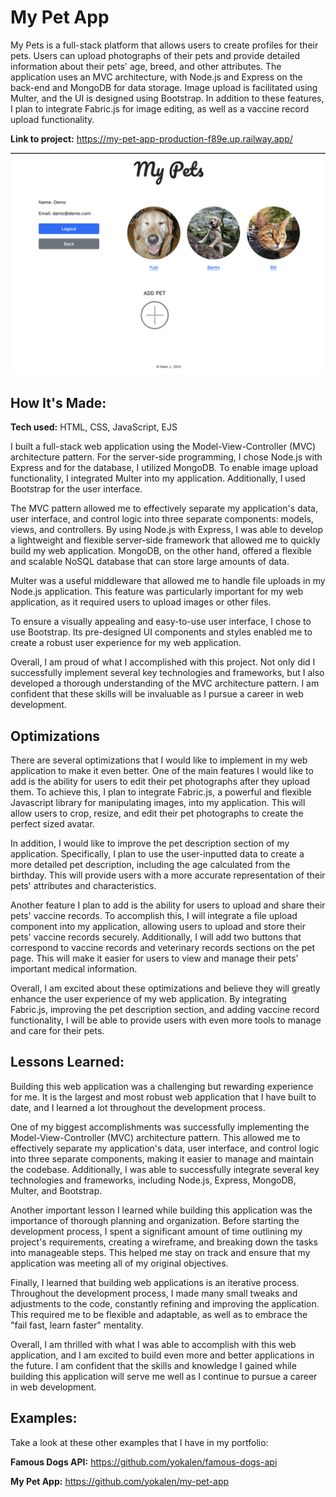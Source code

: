 # My Pet App
My Pets is a full-stack platform that allows users to create profiles for their pets. Users can upload photographs of their pets and provide detailed information about their pets' age, breed, and other attributes. The application uses an MVC architecture, with Node.js and Express on the back-end and MongoDB for data storage. Image upload is facilitated using Multer, and the UI is designed using Bootstrap. In addition to these features, I plan to integrate Fabric.js for image editing, as well as a vaccine record upload functionality.

**Link to project:** https://my-pet-app-production-f89e.up.railway.app/

![screenshot of logged in user profile page](https://github.com/yokalen/my-pet-app/blob/main/my-pet-app.png)

## How It's Made:

**Tech used:** HTML, CSS, JavaScript, EJS

I built a full-stack web application using the Model-View-Controller (MVC) architecture pattern. For the server-side programming, I chose Node.js with Express and for the database, I utilized MongoDB. To enable image upload functionality, I integrated Multer into my application. Additionally, I used Bootstrap for the user interface.

The MVC pattern allowed me to effectively separate my application's data, user interface, and control logic into three separate components: models, views, and controllers. By using Node.js with Express, I was able to develop a lightweight and flexible server-side framework that allowed me to quickly build my web application. MongoDB, on the other hand, offered a flexible and scalable NoSQL database that can store large amounts of data.

Multer was a useful middleware that allowed me to handle file uploads in my Node.js application. This feature was particularly important for my web application, as it required users to upload images or other files.

To ensure a visually appealing and easy-to-use user interface, I chose to use Bootstrap. Its pre-designed UI components and styles enabled me to create a robust user experience for my web application.

Overall, I am proud of what I accomplished with this project. Not only did I successfully implement several key technologies and frameworks, but I also developed a thorough understanding of the MVC architecture pattern. I am confident that these skills will be invaluable as I pursue a career in web development.

## Optimizations

There are several optimizations that I would like to implement in my web application to make it even better. One of the main features I would like to add is the ability for users to edit their pet photographs after they upload them. To achieve this, I plan to integrate Fabric.js, a powerful and flexible Javascript library for manipulating images, into my application. This will allow users to crop, resize, and edit their pet photographs to create the perfect sized avatar.

In addition, I would like to improve the pet description section of my application. Specifically, I plan to use the user-inputted data to create a more detailed pet description, including the age calculated from the birthday. This will provide users with a more accurate representation of their pets' attributes and characteristics.

Another feature I plan to add is the ability for users to upload and share their pets' vaccine records. To accomplish this, I will integrate a file upload component into my application, allowing users to upload and store their pets' vaccine records securely. Additionally, I will add two buttons that correspond to vaccine records and veterinary records sections on the pet page. This will make it easier for users to view and manage their pets' important medical information.

Overall, I am excited about these optimizations and believe they will greatly enhance the user experience of my web application. By integrating Fabric.js, improving the pet description section, and adding vaccine record functionality, I will be able to provide users with even more tools to manage and care for their pets.

## Lessons Learned:

Building this web application was a challenging but rewarding experience for me. It is the largest and most robust web application that I have built to date, and I learned a lot throughout the development process.

One of my biggest accomplishments was successfully implementing the Model-View-Controller (MVC) architecture pattern. This allowed me to effectively separate my application's data, user interface, and control logic into three separate components, making it easier to manage and maintain the codebase. Additionally, I was able to successfully integrate several key technologies and frameworks, including Node.js, Express, MongoDB, Multer, and Bootstrap.

Another important lesson I learned while building this application was the importance of thorough planning and organization. Before starting the development process, I spent a significant amount of time outlining my project's requirements, creating a wireframe, and breaking down the tasks into manageable steps. This helped me stay on track and ensure that my application was meeting all of my original objectives.

Finally, I learned that building web applications is an iterative process. Throughout the development process, I made many small tweaks and adjustments to the code, constantly refining and improving the application. This required me to be flexible and adaptable, as well as to embrace the "fail fast, learn faster" mentality.

Overall, I am thrilled with what I was able to accomplish with this web application, and I am excited to build even more and better applications in the future. I am confident that the skills and knowledge I gained while building this application will serve me well as I continue to pursue a career in web development.

## Examples:
Take a look at these other examples that I have in my portfolio:

**Famous Dogs API:** https://github.com/yokalen/famous-dogs-api

**My Pet App:** https://github.com/yokalen/my-pet-app